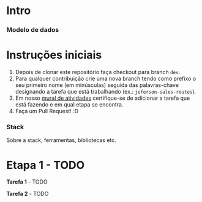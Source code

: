 # Intro

<!-- 

Este é um projeto/desafio para que possamos praticar as habilidades como Back-end Developer.

Nesse projeto vamos desenvolver uma REST API que irá disponibilizar os dados de vendas dos usuários de uma loja online de computadores chamada `Déu Company` (a maior concorrente da DELL rs).

O objetivo é disponibilizar essa API para conexão com outras aplicações, em especial, a responsável pelo [Front-End](https://github.com/dell-splab/sales-report-ui) da loja. 

-->

### Modelo de dados

<!-- 

    Talvez fazer referência a modelagem de dados que estará presente em sales-report-api,
    Ou colocar aqui alguns snippets descrevendo o principal.

 -->
# Instruções iniciais

1. Depois de clonar este repositório faça checkout para branch `dev`.
2. Para qualquer contribuição crie uma nova branch tendo como prefixo o seu primeiro nome (em minúsculas) seguida das palavras-chave designando a tarefa que está trabalhando (ex.: `jeferson-sales-routes`).
3. Em nosso [mural de atividades](https://github.com/orgs/dell-splab/projects/1) certifique-se de adicionar a tarefa que está fazendo e em qual etapa se encontra.
4. Faça um Pull Request! :D 

### Stack

Sobre a stack, ferramentas, bibliotecas etc.

# Etapa 1 - TODO

**Tarefa 1** - TODO

**Tarefa 2** - TODO